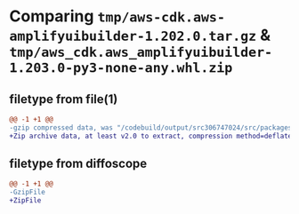 # Comparing `tmp/aws-cdk.aws-amplifyuibuilder-1.202.0.tar.gz` & `tmp/aws_cdk.aws_amplifyuibuilder-1.203.0-py3-none-any.whl.zip`

## filetype from file(1)

```diff
@@ -1 +1 @@
-gzip compressed data, was "/codebuild/output/src306747024/src/packages/@aws-cdk/aws-amplifyuibuilder/dist/python/aws-cdk.aws-amplifyuibuilder-1.202.0.tar", last modified: Fri May 19 23:12:54 2023, max compression
+Zip archive data, at least v2.0 to extract, compression method=deflate
```

## filetype from diffoscope

```diff
@@ -1 +1 @@
-GzipFile
+ZipFile
```

